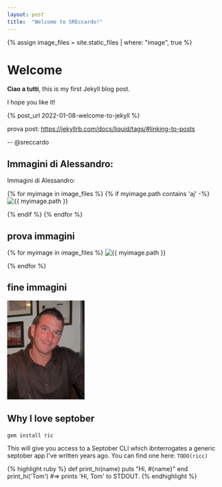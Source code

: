 ```yaml
---
layout: post
title:  "Welcome to SREccardo!"
---
```

{% assign image_files = site.static_files | where: "image", true %}

# Welcome

**Ciao a tutti**, this is my first Jekyll blog post.

I hope you like it!

{% post_url 2022-01-08-welcome-to-jekyll %}

prova post: https://jekyllrb.com/docs/liquid/tags/#linking-to-posts

-- @sreccardo

## Immagini di Alessandro:


Immagini di Alessandro:

{% for myimage in image_files %}
  {% if  myimage.path contains 'aj' -%}
      <img src="{{ myimage.path }}" height="200" alt="{{ myimage.path }}" />

  {% endif %}
{% endfor %}


## prova immagini


{% for myimage in image_files %}
  <img src="{{ myimage.path }}" height="80" alt="{{ myimage.path }}" />
  <!-- 
  {{ myimage.path }}
  #  ! [ metto altezza ] ( { { myimage.path } } )
  -->
{% endfor %}


## fine immagini

![image tooltip here](/assets/immagini/riccardume/riccardo.jpg)


## Why I love septober

    gem install ric

This will give you access to a Septober CLI which ibnterrogates a generic septober app I've written years ago.
You can find one here: `TODO(ricc)`

{% highlight ruby %}
def print_hi(name)
  puts "Hi, #{name}"
end
print_hi('Tom')
#=> prints 'Hi, Tom' to STDOUT.
{% endhighlight %}

